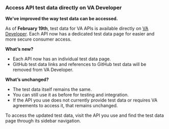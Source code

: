 ### Access API test data directly on VA Developer

**We’ve improved the way test data can be accessed.**

As of **February 19th**, test data for VA APIs is available directly on [VA Developer](https://developer.va.gov/). Each API now has a dedicated test data page for easier and more secure consumer access.

**What’s new?**

* Each API now has an individual test data page.
* GitHub test data links and references to GitHub test data will be removed from VA Developer. 

**What’s unchanged?**

* The test data itself remains the same.
* You can still use it as before for testing and integration.
* If the API you use does not currently provide test data or requires VA agreements to access it, that remains unchanged.

To access the updated test data, visit the API you use and find the test data page through its sidebar navigation.
